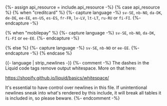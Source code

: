 {%- assign api_resource = include.api_resource -%}
{% case api_resource %}
{% when "creditcard" %}
{%- capture language -%}
`sv-SE`, `nb-NO`, `da-DK`, `de-DE`, `ee-EE`, `en-US`, `es-ES`, `fr-FR`, `lv-LV`,
`lt-LT`, `ru-RU` or `fi-FI`.
{%- endcapture -%}

{% when "mobilepay" %}
{%- capture language -%}
`sv-SE`, `nb-NO`, `da-DK`, `fi-FI` or `ee-EE`.
{%- endcapture -%}

{% else %}
{%- capture language -%}
`sv-SE`, `nb-NO` or `ee-EE`.
{%- endcapture -%}
{% endcase %}

{{- language | strip_newlines -}}
{%- comment -%}
The dashes in the Liquid code tags remove output whitespace. More on that here:

https://shopify.github.io/liquid/basics/whitespace/

It's essential to have control over newlines in this file. If unintentional
newlines sneak into what's rendered by this include, it will break all tables
it is included in, so please beware.
{%- endcomment -%}
